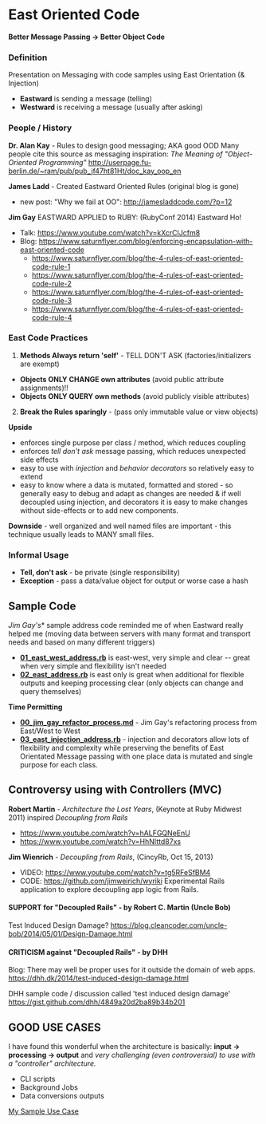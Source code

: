 # East Oriented Code

**Better Message Passing -> Better Object Code**

### Definition

Presentation on Messaging with code samples using East Orientation (& Injection)
- **Eastward** is sending a message (telling)
- **Westward** is receiving a message (usually after asking)

### People / History

**Dr. Alan Kay** - Rules to design good messaging; AKA good OOD
Many people cite this source as messaging inspiration: _The Meaning of "Object-Oriented Programming"_
http://userpage.fu-berlin.de/~ram/pub/pub_jf47ht81Ht/doc_kay_oop_en

**James Ladd** - Created Eastward Oriented Rules (original blog is gone)
- new post: "Why we fail at OO": http://jamesladdcode.com/?p=12

**Jim Gay** EASTWARD APPLIED to RUBY: (RubyConf 2014) Eastward Ho!
- Talk: https://www.youtube.com/watch?v=kXcrClJcfm8
- Blog: https://www.saturnflyer.com/blog/enforcing-encapsulation-with-east-oriented-code
  - https://www.saturnflyer.com/blog/the-4-rules-of-east-oriented-code-rule-1
  - https://www.saturnflyer.com/blog/the-4-rules-of-east-oriented-code-rule-2
  - https://www.saturnflyer.com/blog/the-4-rules-of-east-oriented-code-rule-3
  - https://www.saturnflyer.com/blog/the-4-rules-of-east-oriented-code-rule-4

### East Code Practices

1. **Methods Always return 'self'** - TELL DON'T ASK (factories/initializers are exempt)
  - **Objects ONLY CHANGE own attributes** (avoid public attribute assignments)!!
  - **Objects ONLY QUERY own methods** (avoid publicly visible attributes)
2. **Break the Rules sparingly** - (pass only immutable value or view objects)

**Upside**
- enforces single purpose per class / method, which reduces coupling
- enforces _tell don't ask_ message passing, which reduces unexpected side effects
- easy to use with _injection_ and _behavior decorators_ so relatively easy to extend
- easy to know where a data is mutated, formatted and stored - so generally easy to debug and adapt as changes are needed & if well decoupled using injection, and decorators it is easy to make changes without side-effects or to add new components.

**Downside** - well organized and well named files are important - this technique usually leads to MANY small files.

### Informal Usage

- **Tell, don't ask** - be private (single responsibility)
- **Exception** - pass a data/value object for output or worse case a hash

## Sample Code

*Jim Gay's** sample address code reminded me of when Eastward really helped me
(moving data between servers with many format and transport needs and based on many different triggers)

- **[01_east_west_address.rb](https://github.com/btihen/East_Oriented_Code/blob/master/01_east_west_address.rb)** is east-west, very simple and clear -- great when very simple and flexibility isn't needed
- **[02_east_address.rb](https://github.com/btihen/East_Oriented_Code/blob/master/02_east_address.rb)** is east only is great when additional for flexible outputs and keeping processing clear (only objects can change and query themselves)

**Time Permitting**
- **[00_jim_gay_refactor_process.md](https://github.com/btihen/East_Oriented_Code/blob/master/00_jim_gay_refactor_process.md)** - Jim Gay's refactoring process from East/West to West
- **[03_east_injection_address.rb](https://github.com/btihen/East_Oriented_Code/blob/master/03_east_injection_address.rb)** - injection and decorators allow lots of flexibility and complexity while preserving the benefits of East Orientated Message passing with one place data is mutated and single purpose for each class.


## Controversy using with Controllers (MVC)

**Robert Martin** - _Architecture the Lost Years_, (Keynote at Ruby Midwest 2011)
inspired _Decoupling from Rails_
- https://www.youtube.com/watch?v=hALFGQNeEnU
- https://www.youtube.com/watch?v=HhNIttd87xs

**Jim Wienrich** - _Decoupling from Rails_, (CincyRb, Oct 15, 2013)
- VIDEO: https://www.youtube.com/watch?v=tg5RFeSfBM4
- CODE: https://github.com/jimweirich/wyriki
Experimental Rails application to explore decoupling app logic from Rails.

#### SUPPORT for "Decoupled Rails" - by Robert C. Martin (Uncle Bob)
Test Induced Design Damage?
https://blog.cleancoder.com/uncle-bob/2014/05/01/Design-Damage.html

#### CRITICISM against "Decoupled Rails" - by DHH
Blog: There may well be proper uses for it outside the domain of web apps.
https://dhh.dk/2014/test-induced-design-damage.html

DHH sample code / discussion called 'test induced design damage'
https://gist.github.com/dhh/4849a20d2ba89b34b201


## GOOD USE CASES

I have found this wonderful when the architecture is basically:
**input -> processing -> output**
and _very challenging (even controversial) to use with a "controller" architecture._

- CLI scripts
- Background Jobs
- Data conversions outputs

[My Sample Use Case]()
